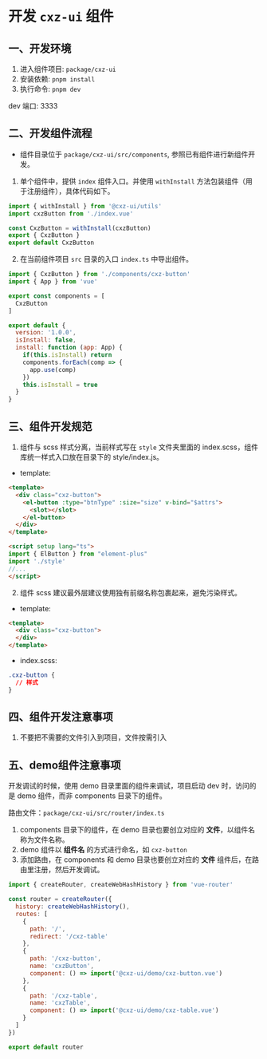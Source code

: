 # 开发 `cxz-ui` 组件

## 一、开发环境

1. 进入组件项目: `package/cxz-ui`
2. 安装依赖: `pnpm install`
3. 执行命令: `pnpm dev`

dev 端口: 3333

## 二、开发组件流程

- 组件目录位于 `package/cxz-ui/src/components`, 参照已有组件进行新组件开发。

1. 单个组件中，提供 `index` 组件入口。并使用 `withInstall` 方法包装组件（用于注册组件），具体代码如下。

```js
import { withInstall } from '@cxz-ui/utils'
import cxzButton from './index.vue'

const CxzButton = withInstall(cxzButton)
export { CxzButton }
export default CxzButton
```
2. 在当前组件项目 `src` 目录的入口 `index.ts` 中导出组件。

```js
import { CxzButton } from './components/cxz-button'
import { App } from 'vue'

export const components = [
  CxzButton
]

export default {
  version: '1.0.0',
  isInstall: false,
  install: function (app: App) {
    if(this.isInstall) return
    components.forEach(comp => {
      app.use(comp)
    })
    this.isInstall = true
  }
}
```

## 三、组件开发规范

1. 组件与 scss 样式分离，当前样式写在 `style` 文件夹里面的 index.scss，组件库统一样式入口放在目录下的 style/index.js。

- template:

```html
<template>
  <div class="cxz-button">
    <el-button :type="btnType" :size="size" v-bind="$attrs">
      <slot></slot>
    </el-button>
  </div>
</template>

<script setup lang="ts">
import { ElButton } from "element-plus"
import './style'
//...
</script>
```

2. 组件 scss 建议最外层建议使用独有前缀名称包裹起来，避免污染样式。

- template:

```html
<template>
  <div class="cxz-button">
  </div>
</template>
```

- index.scss:
```css
.cxz-button {
  // 样式
}
```

## 四、组件开发注意事项

1. 不要把不需要的文件引入到项目，文件按需引入

## 五、demo组件注意事项

开发调试的时候，使用 demo 目录里面的组件来调试，项目启动 dev 时，访问的是 demo 组件，而非 components 目录下的组件。

路由文件：`package/cxz-ui/src/router/index.ts`

1. components 目录下的组件，在 demo 目录也要创立对应的 **文件**，以组件名称为文件名称。
2. demo 组件以 **组件名** 的方式进行命名，如 `cxz-button`
3. 添加路由，在 components 和 demo 目录也要创立对应的 **文件** 组件后，在路由里注册，然后开发调试。

```js
import { createRouter, createWebHashHistory } from 'vue-router'

const router = createRouter({
  history: createWebHashHistory(),
  routes: [
    {
      path: '/',
      redirect: '/cxz-table'
    },
    {
      path: '/cxz-button',
      name: 'cxzButton',
      component: () => import('@cxz-ui/demo/cxz-button.vue')
    },
    {
      path: '/cxz-table',
      name: 'cxzTable',
      component: () => import('@cxz-ui/demo/cxz-table.vue')
    }
  ]
})

export default router
```
